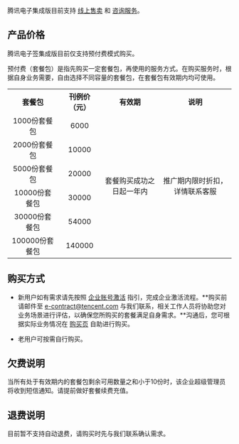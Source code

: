 腾讯电子集成版目前支持 [线上售卖](https://buy.cloud.tencent.com/ess-integration) 和 [咨询服务](#Buy)。

## 产品价格
[](id:List)
腾讯电子签集成版目前仅支持预付费模式购买。

预付费（套餐包）是指先购买一定套餐包，再使用的服务方式。在购买服务时，根据自身业务需要，自由选择不同容量的套餐包，在套餐包有效期内均可使用。
<table>
   <tr>
      <th width="0px" style="text-align:center">套餐包</td>
      <th width="0px" style="text-align:center">刊例价（元）</td>
      <th width="0px"  style="text-align:center">有效期</td>
			      <th width="0px"  style="text-align:center">说明</td>
   </tr>
   <tr>
      <td style="text-align:center">1000份套餐包</td>
      <td style="text-align:center">6000</td>
      <td rowspan='7' style="text-align:center">套餐购买成功之日起一年内</td>
      <td rowspan='7' style="text-align:center">推广期内限时折扣，详情联系客服</td>
   </tr>
   <tr>
      <td style="text-align:center">2000份套餐包</td>
      <td style="text-align:center">10000</td>
   </tr>
   <tr>
      <td style="text-align:center">5000份套餐包</td>
      <td style="text-align:center">20000</td>
   </tr>
	    <tr>
      <td style="text-align:center">10000份套餐包</td>
      <td style="text-align:center">30000</td>
   </tr>
   <tr>
      <td style="text-align:center">30000份套餐包</td>
      <td style="text-align:center">54000</td>
   </tr>
   <tr>
      <td style="text-align:center">100000份套餐包</td>
      <td style="text-align:center">140000</td>
   </tr>
</table>

## 购买方式
[](id:Buy)
- 新用户如有需求请先按照 [企业账号激活](https://cloud.tencent.com/document/product/1420/58760) 指引，完成企业激活流程。**购买前请邮件至 e-contract@tencent.com 与我们联系，相关工作人员将协助您对业务场景进行评估，以确保您所购买的套餐满足自身需求。**沟通后，您可根据实际业务情况在 [购买页](https://buy.cloud.tencent.com/ess-integration) 自助进行购买。

- 老用户可按需自行购买。

## 欠费说明

当所有处于有效期内的套餐包剩余可用数量之和小于10份时，该企业超级管理员将收到短信通知。请提前做好套餐续费充值。

## 退费说明

目前暂不支持自动退费，请购买时先与我们联系确认需求。
